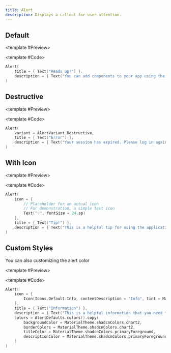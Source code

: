 ```yaml
---
title: Alert
description: Displays a callout for user attention.
---
```


<DocsPage 
    :title="frontmatter.title" 
    :description="frontmatter.description"
    path="views/components/Alert.md">

## Default

<TabPreview>

<template #Preview>
<Preview name="alert" variant="default"/>
</template>

<template #Code>

```kotlin
Alert(
    title = { Text("Heads up!") },
    description = { Text("You can add components to your app using the cli.") }
)
```

</template>

</TabPreview>

## Destructive

<TabPreview>

<template #Preview>
<Preview name="alert" variant="destructive"/>
</template>

<template #Code>

```kotlin
Alert(
    variant = AlertVariant.Destructive,
    title = { Text("Error") },
    description = { Text("Your session has expired. Please log in again.") }
)
```

</template>

</TabPreview>

## With Icon

<TabPreview>

<template #Preview>
<Preview name="alert" variant="with-icon"/>
</template>

<template #Code>

```kotlin
Alert(
    icon = {
        // Placeholder for an actual icon
        // For demonstration, a simple text icon
        Text("💡", fontSize = 24.sp)
    },
    title = { Text("Tip!") },
    description = { Text("This is a helpful tip for using the application effectively.") }
)
```

</template>

</TabPreview>

## Custom Styles

You can also customizing the alert color

<TabPreview>

<template #Preview>
<Preview name="alert" variant="custom-color"/>
</template>

<template #Code>

```kotlin
Alert(
    icon = {
        Icon(Icons.Default.Info, contentDescription = "Info", tint = MaterialTheme.shadcnColors.primaryForeground)
    },
    title = { Text("Information") },
    description = { Text("This is a helpful information that you need to know") },
    colors = AlertDefaults.colors().copy(
        backgroundColor = MaterialTheme.shadcnColors.chart2,
        borderColors = MaterialTheme.shadcnColors.chart2,
        titleColor = MaterialTheme.shadcnColors.primaryForeground,
        descriptionColor = MaterialTheme.shadcnColors.primaryForeground
    )
)
```

</template>

</TabPreview>

</DocsPage>

